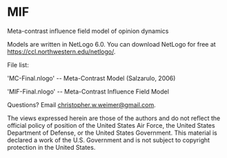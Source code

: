# MIF
Meta-contrast influence field model of opinion dynamics

Models are written in NetLogo 6.0. You can download NetLogo for free at https://ccl.northwestern.edu/netlogo/. 

File list:

'MC-Final.nlogo' -- Meta-Contrast Model (Salzarulo, 2006)

'MIF-Final.nlogo' -- Meta-Contrast Influence Field Model

Questions? Email christopher.w.weimer@gmail.com.


The views expressed herein are those of the authors and do not reflect the official policy of position of the United States Air Force, the United States Department of Defense, or the United States Government. This material is declared a work of the U.S. Government and is not subject to copyright protection in the United States.
